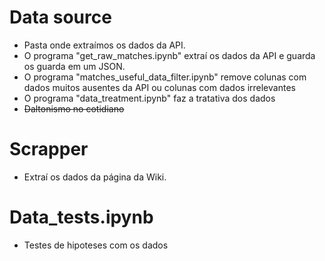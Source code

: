 # Data source
* Pasta onde extraímos os dados da API.
* O programa "get_raw_matches.ipynb" extraí os dados da API e guarda os guarda em um JSON.
* O programa "matches_useful_data_filter.ipynb" remove colunas com dados muitos ausentes da API ou colunas com dados irrelevantes
* O programa "data_treatment.ipynb" faz a tratativa dos dados
* ~~Daltonismo no cotidiano~~

# Scrapper 
* Extraí os dados da página da Wiki.

# Data_tests.ipynb
* Testes de hipoteses com os dados
